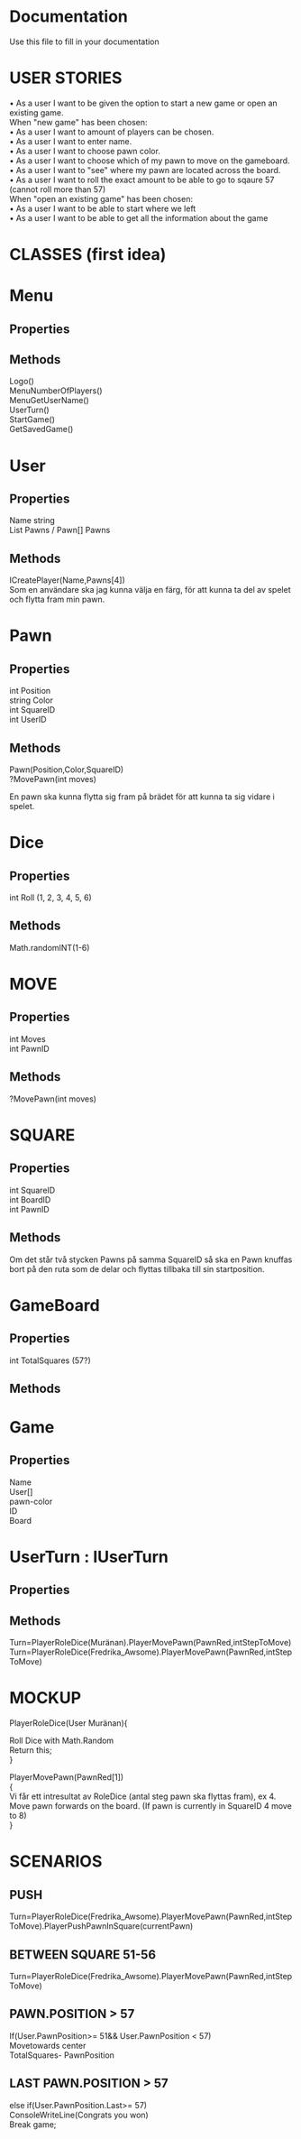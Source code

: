 # Documentation

Use this file to fill in your documentation

# USER STORIES
•     As a user I want to be given the option to start a new game or open an existing game.  
When "new game" has been chosen:  
•     As a user I want to amount of players can be chosen.  
•     As a user I want to enter name.  
•     As a user I want to choose pawn color.  
•     As a user I want to choose which of my pawn to move on the gameboard.  
•     As a user I want to "see" where my pawn are located across the board.  
•     As a user I want to roll the exact amount to be able to    go to sqaure 57 (cannot roll more than 57)  
When "open an existing game" has been chosen:  
•     As a user I want to be able to start where we left  
•     As a user I want to be able to get all the information about the game  

# CLASSES (first idea)

# Menu
## Properties
## Methods
Logo()  
MenuNumberOfPlayers()  
MenuGetUserName()  
UserTurn()  
StartGame()  
GetSavedGame()  



# User
## Properties
Name string  
List<Pawn> Pawns / Pawn[] Pawns  
## Methods  
ICreatePlayer(Name,Pawns[4])  
Som en användare ska jag kunna välja en färg, för att kunna ta del av spelet och flytta fram min pawn.  

# Pawn 
## Properties
int Position  
string Color  
int SquareID   
int UserID  

## Methods
Pawn(Position,Color,SquareID)  
?MovePawn(int moves)  
 
En pawn ska kunna flytta sig fram på brädet för att kunna ta sig vidare i spelet.   

# Dice
## Properties
int Roll (1, 2, 3, 4, 5, 6)  
## Methods
Math.randomINT(1-6)  

# MOVE
## Properties
int Moves  
int PawnID  
## Methods
?MovePawn(int moves)  

# SQUARE

## Properties
int SquareID  
int BoardID  
int PawnID   
## Methods
Om det står två stycken Pawns på samma SquareID så ska en Pawn knuffas bort på den ruta som de delar och flyttas tillbaka till sin startposition.  

# GameBoard
## Properties
int TotalSquares (57?)  
## Methods

# Game
## Properties
Name  
User[]  
pawn-color   
ID  
Board  

# UserTurn : IUserTurn
## Properties
## Methods
Turn=PlayerRoleDice(Muränan).PlayerMovePawn(PawnRed,intStepToMove)  
Turn=PlayerRoleDice(Fredrika_Awsome).PlayerMovePawn(PawnRed,intStepToMove)  

# MOCKUP
PlayerRoleDice(User Muränan){  

Roll Dice with Math.Random  
Return this;  
}  

PlayerMovePawn(PawnRed[1])  
{  
Vi får ett intresultat av RoleDice (antal steg pawn ska flyttas fram), ex 4.  
Move pawn forwards on the board. (If pawn is currently in SquareID 4 move to 8)  
}  

# SCENARIOS
## PUSH 
Turn=PlayerRoleDice(Fredrika_Awsome).PlayerMovePawn(PawnRed,intStepToMove).PlayerPushPawnInSquare(currentPawn)  
## BETWEEN SQUARE 51-56
Turn=PlayerRoleDice(Fredrika_Awsome).PlayerMovePawn(PawnRed,intStepToMove)  
## PAWN.POSITION > 57
If(User.PawnPosition>= 51&& User.PawnPosition < 57)  
Movetowards center  
TotalSquares- PawnPosition  
 
## LAST PAWN.POSITION > 57
else if(User.PawnPosition.Last>= 57)  
ConsoleWriteLine(Congrats you won)  
Break game;  


